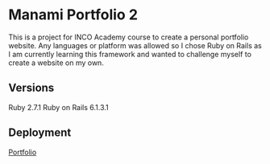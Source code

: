 # Manami Portfolio 2

This is a project for INCO Academy course to create a personal portfolio website. Any languages or platform was allowed so I chose Ruby on Rails as I am currently learning this framework and wanted to challenge myself to create a website on my own.

## Versions

Ruby 2.7.1
Ruby on Rails 6.1.3.1

## Deployment

[Portfolio](https://manami-inco-portfolio.herokuapp.com/)

